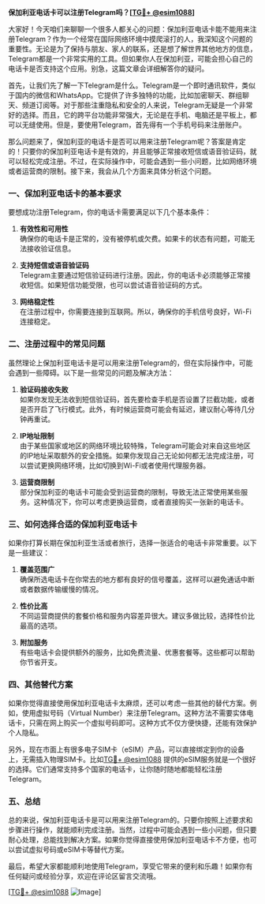 **保加利亚电话卡可以注册Telegram吗？[[TG💪+ @esim1088](https://t.me/s/esim1088)]**

大家好！今天咱们来聊聊一个很多人都关心的问题：保加利亚电话卡能不能用来注册Telegram？作为一个经常在国际网络环境中摸爬滚打的人，我深知这个问题的重要性。无论是为了保持与朋友、家人的联系，还是想了解世界其他地方的信息，Telegram都是一个非常实用的工具。但如果你人在保加利亚，可能会担心自己的电话卡是否支持这个应用。别急，这篇文章会详细解答你的疑问。

首先，让我们先了解一下Telegram是什么。Telegram是一个即时通讯软件，类似于国内的微信和WhatsApp。它提供了许多独特的功能，比如加密聊天、群组聊天、频道订阅等。对于那些注重隐私和安全的人来说，Telegram无疑是一个非常好的选择。而且，它的跨平台功能非常强大，无论是在手机、电脑还是平板上，都可以无缝使用。但是，要使用Telegram，首先得有一个手机号码来注册账户。

那么问题来了，保加利亚的电话卡是否可以用来注册Telegram呢？答案是肯定的！只要你的保加利亚电话卡是有效的，并且能够正常接收短信或语音验证码，就可以轻松完成注册。不过，在实际操作中，可能会遇到一些小问题，比如网络环境或者运营商的限制。接下来，我会从几个方面来具体分析这个问题。

### 一、保加利亚电话卡的基本要求

要想成功注册Telegram，你的电话卡需要满足以下几个基本条件：

1. **有效性和可用性**  
   确保你的电话卡是正常的，没有被停机或欠费。如果卡的状态有问题，可能无法接收验证信息。

2. **支持短信或语音验证码**  
   Telegram主要通过短信验证码进行注册。因此，你的电话卡必须能够正常接收短信。如果短信功能受限，也可以尝试语音验证码的方式。

3. **网络稳定性**  
   在注册过程中，你需要连接到互联网。所以，确保你的手机信号良好，Wi-Fi连接稳定。

### 二、注册过程中的常见问题

虽然理论上保加利亚电话卡是可以用来注册Telegram的，但在实际操作中，可能会遇到一些障碍。以下是一些常见的问题及解决方法：

1. **验证码接收失败**  
   如果你发现无法收到短信验证码，首先要检查手机是否设置了拦截功能，或者是否开启了飞行模式。此外，有时候运营商可能会有延迟，建议耐心等待几分钟再重试。

2. **IP地址限制**  
   由于某些国家或地区的网络环境比较特殊，Telegram可能会对来自这些地区的IP地址采取额外的安全措施。如果你发现自己无论如何都无法完成注册，可以尝试更换网络环境，比如切换到Wi-Fi或者使用代理服务器。

3. **运营商限制**  
   部分保加利亚的电话卡可能会受到运营商的限制，导致无法正常使用某些服务。这种情况下，你可以考虑更换运营商，或者直接购买一张新的电话卡。

### 三、如何选择合适的保加利亚电话卡

如果你打算长期在保加利亚生活或者旅行，选择一张适合的电话卡非常重要。以下是一些建议：

1. **覆盖范围广**  
   确保所选电话卡在你常去的地方都有良好的信号覆盖，这样可以避免通话中断或者数据传输缓慢的情况。

2. **性价比高**  
   不同运营商提供的套餐价格和服务内容差异很大。建议多做比较，选择性价比最高的选项。

3. **附加服务**  
   有些电话卡会提供额外的服务，比如免费流量、优惠套餐等。这些都可以帮助你节省开支。

### 四、其他替代方案

如果你觉得直接使用保加利亚电话卡太麻烦，还可以考虑一些其他的替代方案。例如，使用虚拟号码（Virtual Number）来注册Telegram。这种方法不需要实体电话卡，只需在网上购买一个虚拟号码即可。这种方式不仅方便快捷，还能有效保护个人隐私。

另外，现在市面上有很多电子SIM卡（eSIM）产品，可以直接绑定到你的设备上，无需插入物理SIM卡。比如[TG💪+ @esim1088](https://t.me/s/esim1088) 提供的eSIM服务就是一个很好的选择。它们通常支持多个国家的电话卡，让你随时随地都能轻松注册Telegram。

### 五、总结

总的来说，保加利亚电话卡是可以用来注册Telegram的。只要你按照上述要求和步骤进行操作，就能顺利完成注册。当然，过程中可能会遇到一些小问题，但只要耐心处理，总能找到解决方案。如果你觉得直接使用保加利亚电话卡不方便，也可以尝试虚拟号码或eSIM卡等替代方案。

最后，希望大家都能顺利地使用Telegram，享受它带来的便利和乐趣！如果你有任何疑问或经验分享，欢迎在评论区留言交流哦。

[[TG💪+ @esim1088](https://t.me/s/esim1088) ![Image](https://i.postimg.cc/4NQfJmqS/Snipaste-2025-05-13-00-14-12.png)]